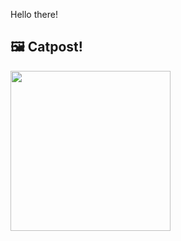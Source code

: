 Hello there!



## 🖼️ Catpost!

<sub>
    <img src="https://cdn2.thecatapi.com/images/bvf.jpg" height="256">
</sub>

